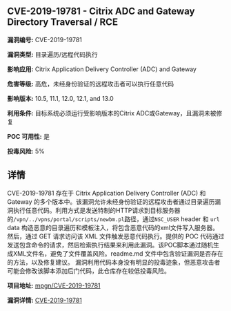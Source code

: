 ## CVE-2019-19781 - Citrix ADC and Gateway Directory Traversal / RCE

**漏洞编号:** CVE-2019-19781

**漏洞类型:** 目录遍历/远程代码执行

**影响应用:** Citrix Application Delivery Controller (ADC) and Gateway

**危害等级:** 高危，未经身份验证的远程攻击者可以执行任意代码

**影响版本:** 10.5, 11.1, 12.0, 12.1, and 13.0

**利用条件:** 目标系统必须运行受影响版本的Citrix ADC或Gateway，且漏洞未被修复

**POC 可用性:** 是

**投毒风险:** 5%

## 详情

CVE-2019-19781 存在于 Citrix Application Delivery Controller (ADC) 和 Gateway 的多个版本中。该漏洞允许未经身份验证的远程攻击者通过目录遍历漏洞执行任意代码。利用方式是发送特制的HTTP请求到目标服务器的`/vpn/../vpns/portal/scripts/newbm.pl`路径，通过`NSC_USER` header 和 `url` data 构造恶意的目录遍历和模板注入，将包含恶意代码的xml文件写入服务器。然后，通过 GET 请求访问该 XML 文件触发恶意代码执行。提供的 POC 代码通过发送包含命令的请求，然后检索执行结果来利用此漏洞。该POC脚本通过随机生成XML文件名，避免了文件覆盖风险。readme.md 文件中包含验证漏洞是否存在的方法，以及修复建议。 漏洞利用代码本身没有明显的投毒迹象，但恶意攻击者可能会修改该脚本添加后门代码，此仓库存在较低投毒风险。

**项目地址:** [mpgn/CVE-2019-19781](https://github.com/mpgn/CVE-2019-19781)

**漏洞详情:** [CVE-2019-19781](https://nvd.nist.gov/vuln/detail/CVE-2019-19781)